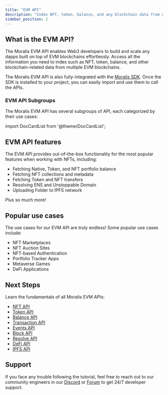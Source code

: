 ```yaml
---
title: "EVM API"
description: "Index NFT, token, balance, and any blockchain data from multiple EVM blockchains. Ethereum, Polygon, Avalanche, BNB Chain, Fantom, Cronos, Arbitrum, Ronin and testnets are supported. More networks to be added soon."
sidebar_position: 2
---
```


## What is the EVM API?

The Moralis EVM API enables Web3 developers to build and scale any dapps built on top of EVM blockchains effortlessly. Access all the information you need to index such as NFT, token, balance, and other blockchain-related data from multiple EVM blockchains.

The Moralis EVM API is also fully-integrated with the [Moralis SDK](https://docs.moralis.io/docs/moralis-sdk). Once the SDK is installed to your project, you can easily import and use them to call the APIs.

### EVM API Subgroups

The Moralis EVM API has several subgroups of API, each categorized by their use cases:

import DocCardList from '@theme/DocCardList';

<DocCardList />  

## EVM API features

The EVM API provides out-of-the-box functionality for the most popular features when working with NFTs, including:

- Fetching Native, Token, and NFT portfolio balance
- Fetching NFT collections and metadata
- Fetching Token and NFT transfers
- Resolving ENS and Unstoppable Domain
- Uploading Folder to IPFS network

Plus so much more!

## Popular use cases

The use cases for our EVM API are truly endless! Some popular use cases include:

- NFT Marketplaces
- NFT Auction Sites
- NFT-based Authentication
- Portfolio Tracker Apps
- Metaverse Games
- DeFi Applications

## Next Steps

Learn the fundamentals of all Moralis EVM APIs:

- [NFT API](https://docs.moralis.io/docs/nft-api)
- [Token API](https://docs.moralis.io/docs/token-api)
- [Balance API](https://docs.moralis.io/docs/balance-api)
- [Transaction API](https://docs.moralis.io/docs/transaction-api)
- [Events API](https://docs.moralis.io/docs/events-api)
- [Block API](https://docs.moralis.io/docs/block-api)
- [Resolve API](https://docs.moralis.io/docs/resolve-api)
- [DeFi API](https://docs.moralis.io/docs/defi-api)
- [IPFS API](https://docs.moralis.io/docs/ipfs-api)

## Support

If you face any trouble following the tutorial, feel free to reach out to our community engineers in our [Discord](https://moralis.io/discord) or [Forum](https://forum.moralis.io) to get 24/7 developer support.